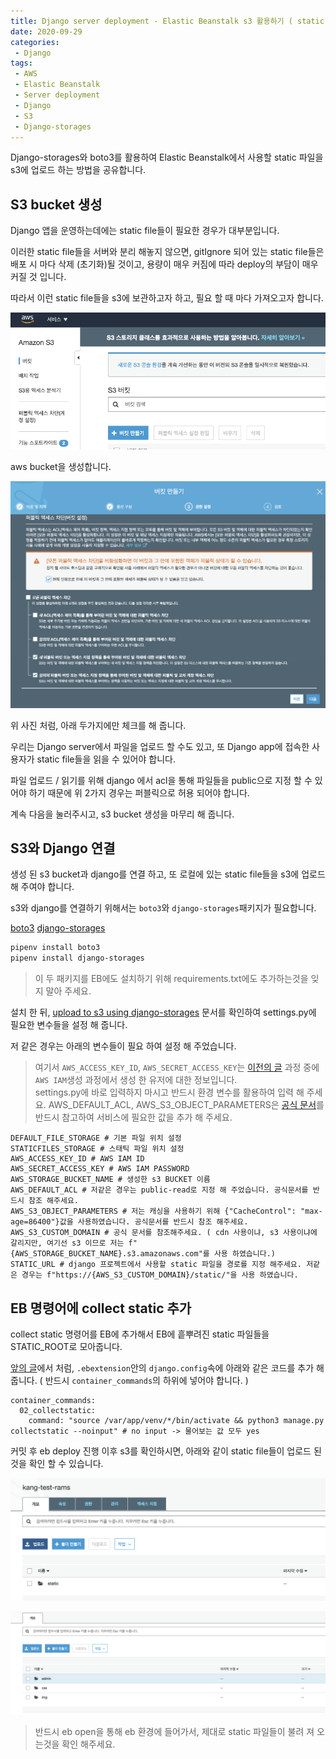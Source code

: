 ```yaml
---
title: Django server deployment - Elastic Beanstalk s3 활용하기 ( static file )
date: 2020-09-29
categories:
 - Django
tags:
 - AWS
 - Elastic Beanstalk
 - Server deployment
 - Django
 - S3
 - Django-storages
---
```


Django-storages와 boto3를 활용하여 Elastic Beanstalk에서 사용할 static 파일을 s3에 업로드 하는 방법을 공유합니다. 

<!-- more -->

## S3 bucket 생성

Django 앱을 운영하는데에는 static file들이 필요한 경우가 대부분입니다. 

이러한 static file들을 서버와 분리 해놓지 않으면, gitIgnore 되어 있는 static file들은 배포 시 마다 삭제 (초기화)될 것이고, 용량이 매우 커짐에 따라 deploy의 부담이 매우 커질 것 입니다. 

따라서 이런 static file들을 s3에 보관하고자 하고, 필요 할 때 마다 가져오고자 합니다. 

![pic1.png](/assets/images/posts/2020-09-29-elasticbeanstalk-s3/pic1.png)

aws bucket을 생성합니다.

![pic2.png](/assets/images/posts/2020-09-29-elasticbeanstalk-s3/pic2.png)

위 사진 처럼, 아래 두가지에만 체크를 해 줍니다. 

우리는 Django server에서 파일을 업로드 할 수도 있고, 또 Django app에 접속한 사용자가 static file들을 읽을 수 있어야 합니다.

파일 업로드 / 읽기를 위해 django 에서 acl을 통해 파일들을 public으로 지정 할 수 있어야 하기 때문에 위 2가지 경우는 퍼블릭으로 허용 되어야 합니다.

계속 다음을 눌러주시고, s3 bucket 생성을 마무리 해 줍니다. 

## S3와 Django 연결

생성 된 s3 bucket과 django를 연결 하고, 또 로컬에 있는 static file들을 s3에 업로드 해 주여야 합니다. 

s3와 django를 연결하기 위해서는 `boto3`와 `django-storages`패키지가 필요합니다. 

[boto3](https://aws.amazon.com/ko/sdk-for-python/)
[django-storages](https://django-storages.readthedocs.io/en/latest/)

```bash
pipenv install boto3
pipenv install django-storages
```

> 이 두 패키지를 EB에도 설치하기 위해 requirements.txt에도 추가하는것을 잊지 말아 주세요. 

설치 한 뒤, [upload to s3 using django-storages](https://django-storages.readthedocs.io/en/latest/backends/amazon-S3.html) 문서를 확인하여 settings.py에 필요한 변수들을 설정 해 줍니다. 

저 같은 경우는 아래의 변수들이 필요 하여 설정 해 주었습니다.

> 여기서 `AWS_ACCESS_KEY_ID`, `AWS_SECRET_ACCESS_KEY`는 [이전의 글](https://kangraemin.github.io/aws/2020/09/23/elasticbeanstalk/) 과정 중에 `AWS IAM`생성 과정에서 생성 한 유저에 대한 정보입니다.   
> settings.py에 바로 입력하지 마시고 반드시 환경 변수를 활용하여 입력 해 주세요.
> AWS_DEFAULT_ACL, AWS_S3_OBJECT_PARAMETERS은 [공식 문서](https://django-storages.readthedocs.io/en/latest/backends/amazon-S3.html)를 반드시 참고하여 서비스에 필요한 값을 추가 해 주세요.

```
DEFAULT_FILE_STORAGE # 기본 파일 위치 설정
STATICFILES_STORAGE # 스태틱 파일 위치 설정
AWS_ACCESS_KEY_ID # AWS IAM ID
AWS_SECRET_ACCESS_KEY # AWS IAM PASSWORD
AWS_STORAGE_BUCKET_NAME # 생성한 s3 BUCKET 이름 
AWS_DEFAULT_ACL # 저같은 경우는 public-read로 지정 해 주었습니다. 공식문서를 반드시 참조 해주세요.
AWS_S3_OBJECT_PARAMETERS # 저는 캐싱을 사용하기 위해 {"CacheControl": "max-age=86400"}값을 사용하였습니다. 공식문서를 반드시 참조 해주세요.
AWS_S3_CUSTOM_DOMAIN # 공식 문서를 참조해주세요. ( cdn 사용이냐, s3 사용이냐에 갈리지만, 여기선 s3 이므로 저는 f"{AWS_STORAGE_BUCKET_NAME}.s3.amazonaws.com"를 사용 하였습니다.)
STATIC_URL # django 프로젝트에서 사용할 static 파일을 경로를 지정 해주세요. 저같은 경우는 f"https://{AWS_S3_CUSTOM_DOMAIN}/static/"을 사용 하였습니다.
```

## EB 명령어에 collect static 추가

collect static 명령어를 EB에 추가해서 EB에 흩뿌려진 static 파일들을 STATIC_ROOT로 모아줍니다.

[앞의 글](https://kangraemin.github.io/aws/2020/09/28/elasticbeanstalk-migration/)에서 처럼, `.ebextension`안의 `django.config`속에 아래와 같은 코드를 추가 해 줍니다. ( 반드시 `container_commands`의 하위에 넣어야 합니다. )

```
container_commands:
  02_collectstatic:
    command: "source /var/app/venv/*/bin/activate && python3 manage.py collectstatic --noinput" # no input -> 물어보는 값 모두 yes
```

커밋 후 eb deploy 진행 이후 s3를 확인하시면, 아래와 같이 static file들이 업로드 된 것을 확인 할 수 있습니다. 

![pic3.png](/assets/images/posts/2020-09-29-elasticbeanstalk-s3/pic3.png)

![pic4.png](/assets/images/posts/2020-09-29-elasticbeanstalk-s3/pic4.png)

> 반드시 eb open을 통해 eb 환경에 들어가서, 제대로 static 파일들이 불려 져 오는것을 확인 해주세요.